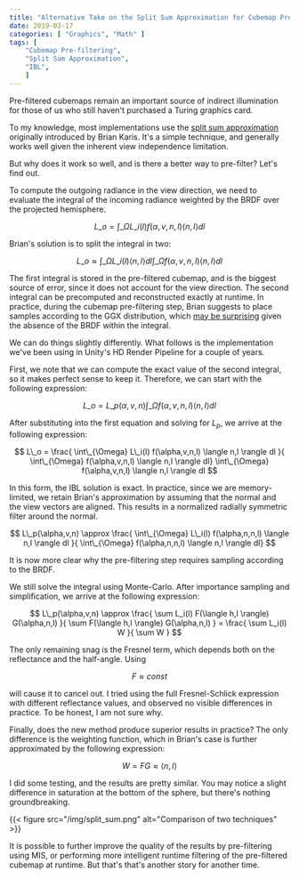 ```yaml
---
title: "Alternative Take on the Split Sum Approximation for Cubemap Pre-filtering"
date: 2019-03-17
categories: [ "Graphics", "Math" ]
tags: [
	"Cubemap Pre-filtering",
	"Split Sum Approximation",
	"IBL",
	]
---
```


Pre-filtered cubemaps remain an important source of indirect illumination for those of us who still haven't purchased a Turing graphics card.

To my knowledge, most implementations use the [split sum approximation](https://cdn2.unrealengine.com/Resources/files/2013SiggraphPresentationsNotes-26915738.pdf) originally introduced by Brian Karis. It's a simple technique, and generally works well given the inherent view independence limitation.

But why does it work so well, and is there a better way to pre-filter? Let's find out.  <!--more-->

To compute the outgoing radiance in the view direction, we need to evaluate the integral of the incoming radiance weighted by the BRDF over the projected hemisphere.

$$ L\_o = \int\_{\Omega} L\_i(l) f(\alpha,v,n,l) \langle n,l \rangle dl $$

Brian's solution is to split the integral in two:

$$ L\_o \approx \int\_{\Omega} L\_i(l) \langle n,l \rangle dl \int\_{\Omega} f(\alpha,v,n,l) \langle n,l \rangle dl $$

The first integral is stored in the pre-filtered cubemap, and is the biggest source of error, since it does not account for the view direction. The second integral can be precomputed and reconstructed exactly at runtime.
In practice, during the cubemap pre-filtering step, Brian suggests to place samples according to the GGX distribution, which [may be surprising](https://seblagarde.files.wordpress.com/2015/07/course_notes_moving_frostbite_to_pbr_v32.pdf) given the absence of the BRDF within the integral.

We can do things slightly differently. What follows is the implementation we've been using in Unity's HD Render Pipeline for a couple of years.

First, we note that we can compute the exact value of the second integral, so it makes perfect sense to keep it. Therefore, we can start with the following expression:

$$ L\_o = L\_p(\alpha,v,n) \int\_{\Omega} f(\alpha,v,n,l) \langle n,l \rangle dl $$

After substituting into the first equation and solving for _L<sub>p</sub>_, we arrive at the following expression:

$$ L\_o = \frac{ \int\_{\Omega} L\_i(l) f(\alpha,v,n,l) \langle n,l \rangle dl }{ \int\_{\Omega} f(\alpha,v,n,l) \langle n,l \rangle dl} \int\_{\Omega} f(\alpha,v,n,l) \langle n,l \rangle dl $$

In this form, the IBL solution is exact. In practice, since we are memory-limited, we retain Brian's approximation by assuming that the normal and the view vectors are aligned. This results in a normalized radially symmetric filter around the normal.

$$ L\_p(\alpha,v,n) \approx \frac{ \int\_{\Omega} L\_i(l) f(\alpha,n,n,l) \langle n,l \rangle dl }{ \int\_{\Omega} f(\alpha,n,n,l) \langle n,l \rangle dl} $$

It is now more clear why the pre-filtering step requires sampling according to the BRDF.

We still solve the integral using Monte-Carlo. After importance sampling and simplification, we arrive at the following expression:

$$ L\_p(\alpha,v,n) \approx \frac{ \sum L_i(l) F(\langle h,l \rangle) G(\alpha,n,l) }{ \sum F(\langle h,l \rangle) G(\alpha,n,l) } = \frac{ \sum L_i(l) W }{ \sum W } $$

The only remaining snag is the Fresnel term, which depends both on the reflectance and the half-angle. Using

$$ F \approx const $$

will cause it to cancel out. I tried using the full Fresnel-Schlick expression with different reflectance values, and observed no visible differences in practice. To be honest, I am not sure why.

Finally, does the new method produce superior results in practice? The only difference is the weighting function, which in Brian's case is further approximated by the following expression:

$$ W = FG \approx \langle n,l \rangle $$

I did some testing, and the results are pretty similar. You may notice a slight difference in saturation at the bottom of the sphere, but there's nothing groundbreaking.

{{< figure src="/img/split_sum.png" alt="Comparison of two techniques" >}}

It is possible to further improve the quality of the results by pre-filtering using MIS, or performing more intelligent runtime filtering of the pre-filtered cubemap at runtime. But that's that's another story for another time.
